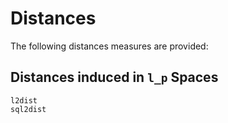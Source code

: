 # Distances

The following distances measures are provided:

## Distances induced in ``l_p`` Spaces
```@docs
l2dist
sql2dist
``` 